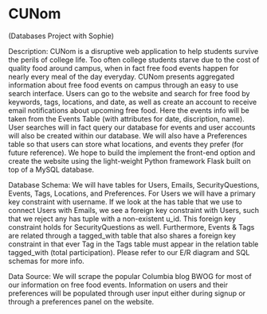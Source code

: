 CUNom
=====

(Databases Project with Sophie)

Description: CUNom is a disruptive web application to help students survive the perils of college life. Too often college students starve due to the cost of quality food around campus, when in fact free food events happen for nearly every meal of the day everyday. CUNom presents aggregated information about free food events on campus through an easy to use search interface. Users can go to the website and search for free food by keywords, tags, locations, and date, as well as create an account to receive email notifications about upcoming free food. Here the events info will be taken from the Events Table (with attributes for date, discription, name). User searches will in fact query our database for events and user accounts will also be created within our database. We will also have a Preferences table so that users can store what locations, and events they prefer (for future reference). We hope to build the implement the front-end option and create the website using the light-weight Python framework Flask built on top of a MySQL database.

Database Schema: We will have tables for Users, Emails, SecurityQuestions, Events, Tags, Locations, and Preferences. For Users we will have a primary key constraint with username. If we look at the has table that we use to connect Users with Emails, we see a foreign key constraint with Users, such that we reject any has tuple with a non-existent u\_id. This foreign key constraint holds for SecurityQuestions as well. Furthermore, Events & Tags are related through a tagged_with table that also shares a foreign key constraint in that ever Tag in the Tags table must appear in the relation table tagged_with (total participation). Please refer to our E/R diagram and SQL schemas for more info.

Data Source: We will scrape the popular Columbia blog BWOG for most of our information on free food events. Information on users and their preferences will be populated through user input either during signup or through a preferences panel on the website.

